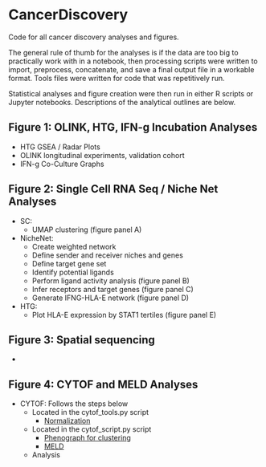 # CancerDiscovery

Code for all cancer discovery analyses and figures.

The general rule of thumb for the analyses is if the data are too big to practically work with in a notebook, then processing scripts were written to import, preprocess, concatenate, and save a final output file in a workable format. Tools files were written for code that was repetitively run. 

Statistical analyses and figure creation were then run in either R scripts or Jupyter notebooks. Descriptions of the analytical outlines are below. 

## Figure 1: OLINK, HTG, IFN-g Incubation Analyses
- HTG GSEA / Radar Plots
- OLINK longitudinal experiments, validation cohort
- IFN-g Co-Culture Graphs
## Figure 2: Single Cell RNA Seq / Niche Net Analyses
- SC:
    - UMAP clustering (figure panel A)
- NicheNet:
    - Create weighted network
    - Define sender and receiver niches and genes
    - Define target gene set
    - Identify potential ligands
    - Perform ligand activity analysis (figure panel B)
    - Infer receptors and target genes (figure panel C)
    - Generate IFNG-HLA-E network (figure panel D)
- HTG:
    - Plot HLA-E expression by STAT1 tertiles (figure panel E)
## Figure 3: Spatial sequencing
- 
## Figure 4: CYTOF and MELD Analyses
- CYTOF: Follows the steps below
  - Located in the cytof_tools.py script
    - [Normalization](https://genomebiology.biomedcentral.com/articles/10.1186/s13059-019-1917-7#Sec15)
  - Located in the cytof_script.py script
    - [Phenograph for clustering](https://genomebiology.biomedcentral.com/articles/10.1186/s13059-019-1917-7)
    - [MELD](https://www.nature.com/articles/s41587-020-00803-5) 
  - Analysis



